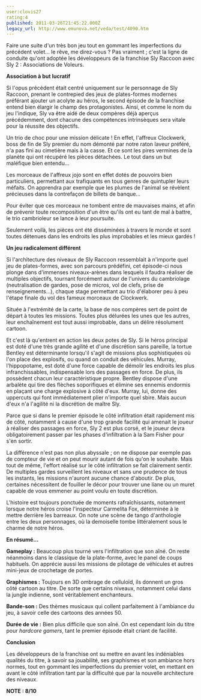 ```yaml
---
user:clovis27
rating:4
published: 2011-03-26T21:45:22.000Z
legacy_url: http://www.emunova.net/veda/test/4090.htm
---
```

Faire une suite d'un très bon jeu tout en gommant les imperfections du précédent volet... le rêve, me direz-vous ? Pas vraiment ; c'est la ligne de conduite qu'ont adoptée les développeurs de la franchise Sly Raccoon avec Sly 2 : Associations de Voleurs.  

  

**Association à but lucratif**  

  

Si l'opus précédent était centré uniquement sur le personnage de Sly Raccoon, prenant le contrepied des jeux de plates-formes modernes préférant ajouter un acolyte au héros, le second épisode de la franchise entend bien élargir le champ des protagonistes. Ainsi, et comme le nom du jeu l'indique, Sly va être aidé de deux compères déjà aperçus précédemment, dont chacune des compétences intrinsèques sera vitale pour la réussite des objectifs.  

Un trio de choc pour une mission délicate ! En effet, l'affreux Clockwerk, boss de fin de Sly premier du nom démonté par notre raton laveur préféré, n'a pas fini au cimetière mais à la casse. Et ce sont les pires vermines de la planète qui ont récupéré les pièces détachées. Le tout dans un but maléfique bien entendu...  

Les morceaux de l'affreux jojo sont en effet dotés de pouvoirs bien particuliers, permettant aux trafiquants en tous genres de quintupler leurs méfaits. On apprendra par exemple que les plumes de l'animal se révèlent précieuses dans la contrefaçon de billets de banque...  

Pour éviter que ces morceaux ne tombent entre de mauvaises mains, et afin de prévenir toute recomposition d'un être qu'ils ont eu tant de mal à battre, le trio cambrioleur se lance à leur poursuite.  

Seulement voilà, les pièces ont été disséminées à travers le monde et sont toutes détenues dans les endroits les plus improbables et les mieux gardés !  

  

**Un jeu radicalement différent**  

  

Si l'architecture des niveaux de Sly Raccoon ressemblait à n'importe quel jeu de plates-formes, avec son parcours prédéfini, cet épisode-ci nous plonge dans d'immenses niveaux-arènes dans lesquels il faudra réaliser de multiples objectifs, tournant forcément autour de l'univers du cambriolage (neutralisation de gardes, pose de micros, vol de clefs, prise de renseignements...), chaque stage permettant au trio d'élaborer peu à peu l'étape finale du vol des fameux morceaux de Clockwerk.  

Située à l'extrémité de la carte, la base de nos compères sert de point de départ à toutes les missions. Toutes plus délurées les unes que les autres, leur enchaînement est tout aussi improbable, dans un délire résolument cartoon.  

Et c'est là qu'entrent en action les deux potes de Sly. Si le héros principal est doté d'une très grande agilité et d'une discrétion sans pareille, la tortue Bentley est déterminante lorsqu'il s'agit de missions plus sophistiquées où l'on place des explosifs, ou quand on conduit des véhicules. Murray, l'hippopotame, est doté d'une force capable de démolir les endroits les plus infranchissables, indispensable lors des passages en force. De plus, ils possèdent chacun leur caractéristique propre. Bentley dispose d'une arbalète qui tire des flèches soporifiques et élimine ses ennemis endormis en plaçant une charge explosive à côté d'eux. Murray, lui, donne des uppercuts qui font immédiatement plier n'importe quel sbire. Mais aucun d'eux n'a l'agilité ni la discrétion de maître Sly.  

  

Parce que si dans le premier épisode le côté infiltration était rapidement mis de côté, notamment à cause d'une trop grande facilité qui amenait le joueur à réaliser des passages en force, Sly 2 est plus corsé, et le joueur devra obligatoirement passer par les phases d'infiltration à la Sam Fisher pour s'en sortir.  

La différence n'est pas non plus abyssale ; on ne dispose par exemple pas de compteur de vie et on peut mourir autant de fois qu'on le souhaite. Mais tout de même, l'effort réalisé sur le côté infiltration se fait clairement sentir. De multiples gardes surveillent les niveaux et sans une prudence de tous les instants, les missions n'auront aucune chance d'aboutir. De plus, certaines nécessitent de fouiller le décor pour trouver une liane ou un muret capable de vous emmener au point voulu en toute discrétion.  

L'histoire est toujours ponctuée de moments rafraîchissants, notamment lorsque notre héros croise l'inspecteur Carmelita Fox, déterminée à le mettre derrière les barreaux. On note une scène de tango d'anthologie entre les deux personnages, où la demoiselle tombe littéralement sous le charme de notre héros.  

  

  

**En résumé...**  

  

**Gameplay :** Beaucoup plus tourné vers l'infiltration que son aîné. On reste néanmoins dans le classique de la plate-forme, avec le panel de coups habituels. On apprécie aussi les missions de pilotage de véhicules et autres mini-jeux de crochetage de portes.  

  

**Graphismes :** Toujours en 3D ombrage de celluloïd, ils donnent un gros côté cartoon au titre. De sorte que certains niveaux, notamment celui dans la jungle indienne, sont véritablement enchanteurs.  

  

**Bande-son :** Des thèmes musicaux qui collent parfaitement à l'ambiance du jeu, à savoir celle des cartoons des années 50\.  

  

**Durée de vie :** Bien plus difficile que son aîné. On est cependant loin du titre pour _hardcore gamers_, tant le premier épisode était criant de facilité.  

  

**Conclusion**  

Les développeurs de la franchise ont su mettre en avant les indéniables qualités du titre, à savoir sa jouabilité, ses graphismes et son ambiance hors normes, tout en gommant les imperfections du premier volet, en mettant en avant le côté infiltration tant par la difficulté que par la nouvelle architecture des niveaux.  

  

  

**NOTE : 8/10**